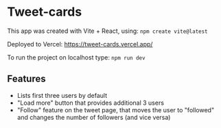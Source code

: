 # Tweet-cards
This app was created with Vite + React, using: ```npm create vite@latest```

Deployed to Vercel: https://tweet-cards.vercel.app/

To run the project on localhost type: ```npm run dev```

## Features

- Lists first three users by default
- "Load more" button that provides additional 3 users
- "Follow" feature on the tweet page, that moves the user to "followed" and changes the number of followers (and vice versa)
